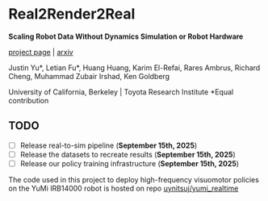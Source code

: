 # Real2Render2Real
**Scaling Robot Data Without Dynamics Simulation or Robot Hardware**

[project page](real2render2real.com) | [arxiv](https://arxiv.org/abs/2505.09601)

Justin Yu*, Letian Fu*, Huang Huang, Karim El-Refai, Rares Ambrus, Richard Cheng, Muhammad Zubair Irshad, Ken Goldberg

University of California, Berkeley | Toyota Research Institute
*Equal contribution

## TODO
- [ ] Release real-to-sim pipeline (**September 15th, 2025**)
- [ ] Release the datasets to recreate results (**September 15th, 2025**)
- [ ] Release our policy training infrastructure (**September 15th, 2025**)

The code used in this project to deploy high-frequency visuomotor policies on the YuMi IRB14000 robot is hosted on repo [uynitsuj/yumi_realtime](https://github.com/uynitsuj/yumi_realtime)
